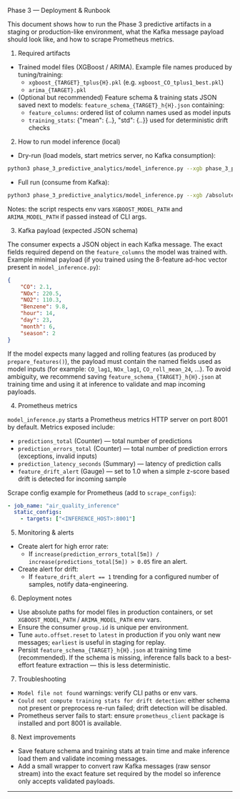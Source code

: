 Phase 3 — Deployment & Runbook

This document shows how to run the Phase 3 predictive artifacts in a staging or production-like environment, what the Kafka message payload should look like, and how to scrape Prometheus metrics.

1. Required artifacts

- Trained model files (XGBoost / ARIMA). Example file names produced by tuning/training:
  - `xgboost_{TARGET}_tplus{H}.pkl` (e.g. `xgboost_CO_tplus1_best.pkl`)
  - `arima_{TARGET}.pkl`
- (Optional but recommended) Feature schema & training stats JSON saved next to models: `feature_schema_{TARGET}_h{H}.json` containing:
  - `feature_columns`: ordered list of column names used as model inputs
  - `training_stats`: {"mean": {..}, "std": {..}} used for deterministic drift checks

2. How to run model inference (local)

- Dry-run (load models, start metrics server, no Kafka consumption):

```bash
python3 phase_3_predictive_analytics/model_inference.py --xgb phase_3_predictive_analytics/xgboost_CO_tplus1_best.pkl --arima phase_3_predictive_analytics/arima_CO.pkl --dry-run
```

- Full run (consume from Kafka):

```bash
python3 phase_3_predictive_analytics/model_inference.py --xgb /absolute/path/to/xgboost_CO_tplus1_best.pkl --arima /absolute/path/to/arima_CO.pkl
```

Notes: the script respects env vars `XGBOOST_MODEL_PATH` and `ARIMA_MODEL_PATH` if passed instead of CLI args.

3. Kafka payload (expected JSON schema)

The consumer expects a JSON object in each Kafka message. The exact fields required depend on the `feature_columns` the model was trained with. Example minimal payload (if you trained using the 8-feature ad-hoc vector present in `model_inference.py`):

```json
{
	"CO": 2.1,
	"NOx": 220.5,
	"NO2": 110.3,
	"Benzene": 9.8,
	"hour": 14,
	"day": 23,
	"month": 6,
	"season": 2
}
```

If the model expects many lagged and rolling features (as produced by `prepare_features()`), the payload must contain the named fields used as model inputs (for example: `CO_lag1`, `NOx_lag1`, `CO_roll_mean_24`, ...). To avoid ambiguity, we recommend saving `feature_schema_{TARGET}_h{H}.json` at training time and using it at inference to validate and map incoming payloads.

4. Prometheus metrics

`model_inference.py` starts a Prometheus metrics HTTP server on port 8001 by default. Metrics exposed include:

- `predictions_total` (Counter) — total number of predictions
- `prediction_errors_total` (Counter) — total number of prediction errors (exceptions, invalid inputs)
- `prediction_latency_seconds` (Summary) — latency of prediction calls
- `feature_drift_alert` (Gauge) — set to 1.0 when a simple z-score based drift is detected for incoming sample

Scrape config example for Prometheus (add to `scrape_configs`):

```yaml
- job_name: "air_quality_inference"
  static_configs:
    - targets: ["<INFERENCE_HOST>:8001"]
```

5. Monitoring & alerts

- Create alert for high error rate:
  - If `increase(prediction_errors_total[5m]) / increase(predictions_total[5m]) > 0.05` fire an alert.
- Create alert for drift:
  - If `feature_drift_alert == 1` trending for a configured number of samples, notify data-engineering.

6. Deployment notes

- Use absolute paths for model files in production containers, or set `XGBOOST_MODEL_PATH` / `ARIMA_MODEL_PATH` env vars.
- Ensure the consumer `group.id` is unique per environment.
- Tune `auto.offset.reset` to `latest` in production if you only want new messages; `earliest` is useful in staging for replay.
- Persist `feature_schema_{TARGET}_h{H}.json` at training time (recommended). If the schema is missing, inference falls back to a best-effort feature extraction — this is less deterministic.

7. Troubleshooting

- `Model file not found` warnings: verify CLI paths or env vars.
- `Could not compute training stats for drift detection`: either schema not present or preprocess re-run failed; drift detection will be disabled.
- Prometheus server fails to start: ensure `prometheus_client` package is installed and port 8001 is available.

8. Next improvements

- Save feature schema and training stats at train time and make inference load them and validate incoming messages.
- Add a small wrapper to convert raw Kafka messages (raw sensor stream) into the exact feature set required by the model so inference only accepts validated payloads.

---

